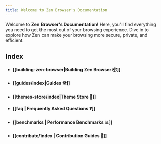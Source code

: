 ```yaml
---
title: Welcome to Zen Browser's Documentation
---
```


Welcome to **Zen Browser's Documentation!** Here, you'll find everything you need to get the most out of your browsing experience.  Dive in to explore how Zen can make your browsing more secure, private, and efficient.

## Index
* #### [[building-zen-browser|Building Zen Browser 📦]]
* #### [[guides/index|Guides 🛠️]]
* #### [[themes-store/index|Theme Store 🎨]]
* #### [[faq | Frequently Asked Questions ❓]]
* #### [[benchmarks | Performance Benchmarks 📊]]
* #### [[contribute/index | Contribution Guides 🌟]]
